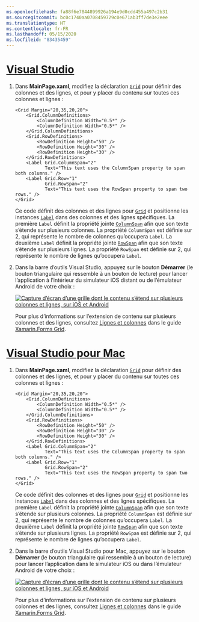 ```yaml
---
ms.openlocfilehash: fa88f6e7844899926a194e9d0cdd455a497c2b31
ms.sourcegitcommit: bc0c1740aa0708459729c0e671ab3ff7de3e2eee
ms.translationtype: HT
ms.contentlocale: fr-FR
ms.lasthandoff: 05/15/2020
ms.locfileid: "83435459"
---
```

# <a name="visual-studio"></a>[Visual Studio](#tab/vswin)

1. Dans **MainPage.xaml**, modifiez la déclaration [`Grid`](xref:Xamarin.Forms.Grid) pour définir des colonnes et des lignes, et pour y placer du contenu sur toutes ces colonnes et lignes :

    ```xaml
    <Grid Margin="20,35,20,20">
        <Grid.ColumnDefinitions>
            <ColumnDefinition Width="0.5*" />
            <ColumnDefinition Width="0.5*" />
        </Grid.ColumnDefinitions>
        <Grid.RowDefinitions>
            <RowDefinition Height="50" />
            <RowDefinition Height="30" />
            <RowDefinition Height="30" />
        </Grid.RowDefinitions>
        <Label Grid.ColumnSpan="2"
               Text="This text uses the ColumnSpan property to span both columns." />
        <Label Grid.Row="1"
               Grid.RowSpan="2"
               Text="This text uses the RowSpan property to span two rows." />
    </Grid>
    ```

    Ce code définit des colonnes et des lignes pour [`Grid`](xref:Xamarin.Forms.Grid) et positionne les instances [`Label`](xref:Xamarin.Forms.Label) dans des colonnes et des lignes spécifiques. La première `Label` définit la propriété jointe [`ColumnSpan`](xref:Xamarin.Forms.Grid.ColumnSpanProperty) afin que son texte s’étende sur plusieurs colonnes. La propriété `ColumnSpan` est définie sur 2, qui représente le nombre de colonnes qu’occupera `Label`. La deuxième `Label` définit la propriété jointe [`RowSpan`](xref:Xamarin.Forms.Grid.RowSpanProperty) afin que son texte s’étende sur plusieurs lignes. La propriété `RowSpan` est définie sur 2, qui représente le nombre de lignes qu’occupera `Label`.

1. Dans la barre d’outils Visual Studio, appuyez sur le bouton **Démarrer** (le bouton triangulaire qui ressemble à un bouton de lecture) pour lancer l’application à l’intérieur du simulateur iOS distant ou de l’émulateur Android de votre choix :

    [![Capture d’écran d’une grille dont le contenu s’étend sur plusieurs colonnes et lignes, sur iOS et Android](../images/span-columns-rows.png "Grille comprenant du contenu s’étendant sur plusieurs colonnes et lignes")](../images/span-columns-rows-large.png#lightbox "Grille comprenant du contenu s’étendant sur plusieurs colonnes et lignes")

    Pour plus d’informations sur l’extension de contenu sur plusieurs colonnes et des lignes, consultez [Lignes et colonnes](~/xamarin-forms/user-interface/layouts/grid.md#rows-and-columns) dans le guide [Xamarin.Forms Grid](~/xamarin-forms/user-interface/layouts/grid.md).

# <a name="visual-studio-for-mac"></a>[Visual Studio pour Mac](#tab/vsmac)

1. Dans **MainPage.xaml**, modifiez la déclaration [`Grid`](xref:Xamarin.Forms.Grid) pour définir des colonnes et des lignes, et pour y placer du contenu sur toutes ces colonnes et lignes :

    ```xaml
    <Grid Margin="20,35,20,20">
        <Grid.ColumnDefinitions>
            <ColumnDefinition Width="0.5*" />
            <ColumnDefinition Width="0.5*" />
        </Grid.ColumnDefinitions>
        <Grid.RowDefinitions>
            <RowDefinition Height="50" />
            <RowDefinition Height="30" />
            <RowDefinition Height="30" />
        </Grid.RowDefinitions>
        <Label Grid.ColumnSpan="2"
               Text="This text uses the ColumnSpan property to span both columns." />
        <Label Grid.Row="1"
               Grid.RowSpan="2"
               Text="This text uses the RowSpan property to span two rows." />
    </Grid>
    ```

    Ce code définit des colonnes et des lignes pour [`Grid`](xref:Xamarin.Forms.Grid) et positionne les instances [`Label`](xref:Xamarin.Forms.Label) dans des colonnes et des lignes spécifiques. La première `Label` définit la propriété jointe [`ColumnSpan`](xref:Xamarin.Forms.Grid.ColumnSpanProperty) afin que son texte s’étende sur plusieurs colonnes. La propriété `ColumnSpan` est définie sur 2, qui représente le nombre de colonnes qu’occupera `Label`. La deuxième `Label` définit la propriété jointe [`RowSpan`](xref:Xamarin.Forms.Grid.RowSpanProperty) afin que son texte s’étende sur plusieurs lignes. La propriété `RowSpan` est définie sur 2, qui représente le nombre de lignes qu’occupera `Label`.

1. Dans la barre d’outils Visual Studio pour Mac, appuyez sur le bouton **Démarrer** (le bouton triangulaire qui ressemble à un bouton de lecture) pour lancer l’application dans le simulateur iOS ou dans l’émulateur Android de votre choix :

    [![Capture d’écran d’une grille dont le contenu s’étend sur plusieurs colonnes et lignes, sur iOS et Android](../images/span-columns-rows.png "Grille comprenant du contenu s’étendant sur plusieurs colonnes et lignes")](../images/span-columns-rows-large.png#lightbox "Grille comprenant du contenu s’étendant sur plusieurs colonnes et lignes")

    Pour plus d’informations sur l’extension de contenu sur plusieurs colonnes et des lignes, consultez [Lignes et colonnes](~/xamarin-forms/user-interface/layouts/grid.md#rows-and-columns) dans le guide [Xamarin.Forms Grid](~/xamarin-forms/user-interface/layouts/grid.md).

